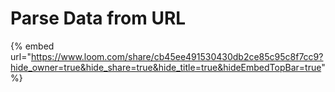# Parse Data from URL

{% embed url="https://www.loom.com/share/cb45ee491530430db2ce85c95c8f7cc9?hide_owner=true&hide_share=true&hide_title=true&hideEmbedTopBar=true" %}

